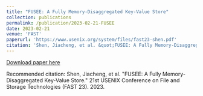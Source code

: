 ```yaml
---
title: "FUSEE: A Fully Memory-Disaggregated Key-Value Store"
collection: publications
permalink: /publication/2023-02-21-FUSEE
date: 2023-02-21
venue: 'FAST'
paperurl: 'https://www.usenix.org/system/files/fast23-shen.pdf'
citation: 'Shen, Jiacheng, et al. &quot;FUSEE: A Fully Memory-Disaggregated Key-Value Store.&quot; 21st USENIX Conference on File and Storage Technologies (FAST 23). 2023.'
---
```


<a href='https://www.usenix.org/system/files/fast23-shen.pdf'>Download paper here</a>

Recommended citation: Shen, Jiacheng, et al. "FUSEE: A Fully Memory-Disaggregated Key-Value Store." 21st USENIX Conference on File and Storage Technologies (FAST 23). 2023.